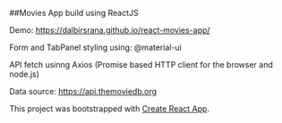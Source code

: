 ##Movies App build using ReactJS

Demo: https://dalbirsrana.github.io/react-movies-app/

Form and TabPanel styling using: @material-ui

API fetch usinng Axios (Promise based HTTP client for the browser and node.js)

Data source: https://api.themoviedb.org


This project was bootstrapped with [Create React App](https://github.com/facebook/create-react-app).
